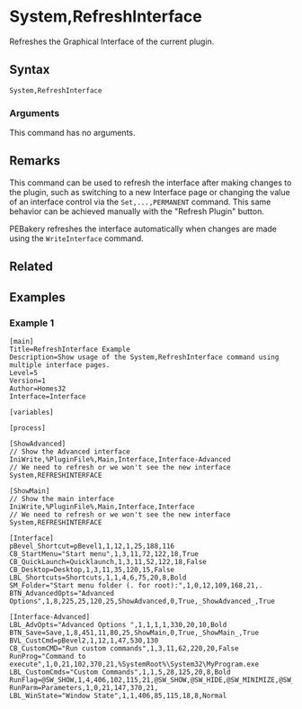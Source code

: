 # System,RefreshInterface

Refreshes the Graphical Interface of the current plugin.

## Syntax

```pebakery
System,RefreshInterface
```

### Arguments

This command has no arguments.

## Remarks

This command can be used to refresh the interface after making changes to the plugin, such as switching to a new Interface page or changing the value of an interface control via the `Set,...,PERMANENT` command. This same behavior can be achieved manually with the "Refresh Plugin" button.

PEBakery refreshes the interface automatically when changes are made using the `WriteInterface` command.

## Related

## Examples

### Example 1

```pebakery
[main]
Title=RefreshInterface Example
Description=Show usage of the System,RefreshInterface command using multiple interface pages.
Level=5
Version=1
Author=Homes32
Interface=Interface

[variables]

[process]

[ShowAdvanced]
// Show the Advanced interface
IniWrite,%PluginFile%,Main,Interface,Interface-Advanced
// We need to refresh or we won't see the new interface
System,REFRESHINTERFACE

[ShowMain]
// Show the main interface
IniWrite,%PluginFile%,Main,Interface,Interface
// We need to refresh or we won't see the new interface
System,REFRESHINTERFACE

[Interface]
pBevel_Shortcut=pBevel1,1,12,1,25,188,116
CB_StartMenu="Start menu",1,3,11,72,122,18,True
CB_QuickLaunch=Quicklaunch,1,3,11,52,122,18,False
CB_Desktop=Desktop,1,3,11,35,120,15,False
LBL_Shortcuts=Shortcuts,1,1,4,6,75,20,8,Bold
SM_Folder="Start menu folder (. for root):",1,0,12,109,168,21,.
BTN_AdvancedOpts="Advanced Options",1,8,225,25,120,25,ShowAdvanced,0,True,_ShowAdvanced_,True

[Interface-Advanced]
LBL_AdvOpts="Advanced Options ",1,1,1,1,330,20,10,Bold
BTN_Save=Save,1,8,451,11,80,25,ShowMain,0,True,_ShowMain_,True
BVL_CustCmd=pBevel2,1,12,1,47,530,130
CB_CustomCMD="Run custom commands",1,3,11,62,220,20,False
RunProg="Command to execute",1,0,21,102,370,21,%SystemRoot%\System32\MyProgram.exe
LBL_CustomCmds="Custom Commands",1,1,5,28,125,20,8,Bold
RunFlag=@SW_SHOW,1,4,406,102,115,21,@SW_SHOW,@SW_HIDE,@SW_MINIMIZE,@SW_MAXIMIZE
RunParm=Parameters,1,0,21,147,370,21,
LBL_WinState="Window State",1,1,406,85,115,18,8,Normal
```